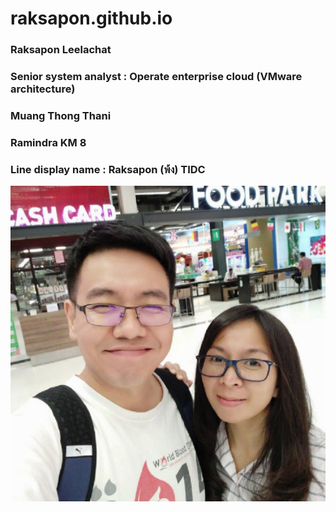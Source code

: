 # raksapon.github.io
### Raksapon Leelachat
### Senior system analyst : Operate enterprise cloud (VMware architecture)
### Muang Thong Thani
### Ramindra KM 8
### Line display name : Raksapon (พ้ง) TIDC

![GitHub_logo](/2019-06-08_10-55-21.jpg)
